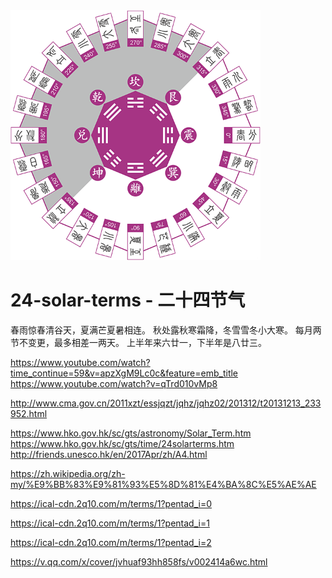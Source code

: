 
<img src="https://raw.githubusercontent.com/yanyingwang/24-solar-terms/master/favicon.png" alt="favicon" width="400"/>

24-solar-terms - 二十四节气
==============


春雨惊春清谷天，夏满芒夏暑相连。
秋处露秋寒霜降，冬雪雪冬小大寒。
每月两节不变更，最多相差一两天。
上半年来六廿一，下半年是八廿三。


https://www.youtube.com/watch?time_continue=59&v=apzXgM9Lc0c&feature=emb_title
https://www.youtube.com/watch?v=qTrd010vMp8

http://www.cma.gov.cn/2011xzt/essjqzt/jqhz/jqhz02/201312/t20131213_233952.html

https://www.hko.gov.hk/sc/gts/astronomy/Solar_Term.htm
https://www.hko.gov.hk/sc/gts/time/24solarterms.htm
http://friends.unesco.hk/en/2017Apr/zh/A4.html

https://zh.wikipedia.org/zh-my/%E9%BB%83%E9%81%93%E5%8D%81%E4%BA%8C%E5%AE%AE

https://ical-cdn.2q10.com/m/terms/1?pentad_i=0

https://ical-cdn.2q10.com/m/terms/1?pentad_i=1

https://ical-cdn.2q10.com/m/terms/1?pentad_i=2


https://v.qq.com/x/cover/jvhuaf93hh858fs/v002414a6wc.html
